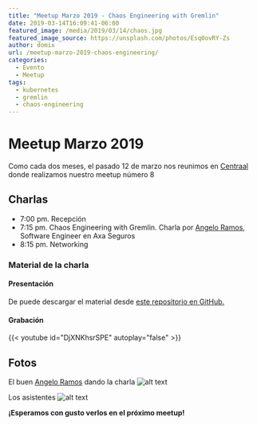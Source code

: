 ```yaml
---
title: "Meetup Marzo 2019 - Chaos Engineering with Gremlin"
date: 2019-03-14T16:09:41-06:00
featured_image: /media/2019/03/14/chaos.jpg
featured_image_source: https://unsplash.com/photos/Esq0ovRY-Zs
author: domix
url: /meetup-marzo-2019-chaos-engineering/
categories:
  - Evento
  - Meetup
tags:
  - kubernetes
  - gremlin
  - chaos-engineering
---
```


# Meetup Marzo 2019

Como cada dos meses, el pasado 12 de marzo nos reunimos en [Centraal][01] donde realizamos nuestro meetup número 8

## Charlas

* 7:00 pm. Recepción
* 7:15 pm. Chaos Engineering with Gremlin. Charla por [Angelo Ramos][02], Software Engineer en Axa Seguros
* 8:15 pm. Networking

### Material de la charla

#### Presentación

De puede descargar el material desde [este repositorio en GitHub.][03]


#### Grabación

{{< youtube id="DjXNKhsrSPE" autoplay="false" >}}

## Fotos

El buen [Angelo Ramos][02] dando la charla
![alt text][05]

Los asistentes
![alt text][04]




**¡Esperamos con gusto verlos en el próximo meetup!**

[01]: http://centraal.com/
[02]: https://twitter.com/angelorum "Angelo Ramos en Twitter"
[03]: https://github.com/Angelorum/chaosEngineeringTalk
[04]: /media/2019/03/14/01.jpg "Charla sobre Gremlin"
[05]: /media/2019/03/14/02.jpg "Charla sobre Gremlin"


